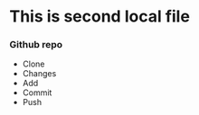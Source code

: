 # This is second local file 

<h3>Github repo </h3>

<ul>
    <li>Clone</li>
    <li>Changes</li>
    <li>Add</li>
    <li>Commit</li>
    <li>Push</li>

</ul>